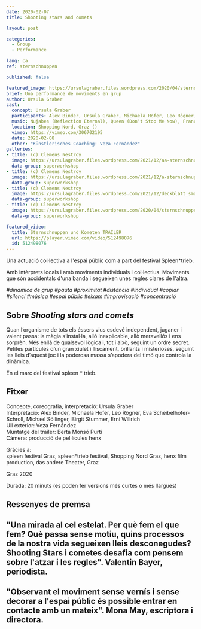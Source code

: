 ```yaml
---
date: 2020-02-07
title: Shooting stars and comets

layout: post

categories:
  - Group
  - Performance

lang: ca
ref: sternschnuppen

published: false

featured_image: https://ursulagraber.files.wordpress.com/2020/04/sternschnuppen_clemens_nestroy_42.jpg?w=500&fit=crop
brief: Una performance de moviments en grup
author: Ursula Graber
cast:
  concept: Ursula Graber
  participants: Alex Binder, Ursula Graber, Michaela Hofer, Leo Rögner, Eva Scheibelhofer-Schroll, Michael Söllinger, Birgit Stummer, Erni Willrich
  music: Nujabes (Reflection Eternal), Queen (Don‘t Stop Me Now), France Gall (Au Claire De La Lune), Camille (1, 2, 3)
  location: Shopping Nord, Graz ()
  vimeo: https://vimeo.com/306702195
  date: 2020-02-08
  other: "Künstlerisches Coaching: Veza Fernández"
galleries:
- title: (c) Clemens Nestroy
  image: https://ursulagraber.files.wordpress.com/2021/12/aa-sternschnuppen_clemens_nestroy_25_small.jpg?w=2500&fit=crop
  data-group: superworkshop
- title: (c) Clemens Nestroy
  image: https://ursulagraber.files.wordpress.com/2021/12/a-sternschnuppen_clemens_nestroy_35_small.jpg?w=2500&fit=crop
  data-group: superworkshop
- title: (c) Clemens Nestroy
  image: https://ursulagraber.files.wordpress.com/2021/12/deckblatt_small.jpg?w=2500&fit=crop
  data-group: superworkshop
- title: (c) Clemens Nestroy
  image: https://ursulagraber.files.wordpress.com/2020/04/sternschnuppen_clemens_nestroy_42.jpg
  data-group: superworkshop

featured_video:
  title: Sternschnuppen und Kometen TRAILER
  url: https://player.vimeo.com/video/512498076
  id: 512498076
---
```

Una actuació col·lectiva a l'espai públic com a part del festival Spleen*trieb.

Amb intèrprets locals i amb moviments individuals i col·lectius. Moviments que són accidentals d'una banda i segueixen unes regles clares de l'altra.

*#dinàmica de grup #pauta #proximitat #distància #individual #copiar #silenci #música #espai públic #eixam #improvisació #concentració*

<!--plop-->

## Sobre *Shooting stars and comets*

Quan l’organisme de tots els éssers vius esdevé independent, juganer i valent passa: la màgia s’instal·la, allò inexplicable, allò meravellós i ens sorprèn. Més enllà de qualsevol lògica i, tot i això, seguint un ordre secret. Petites partícules d’un gran xiulet i lliscament, brillants i misterioses, seguint les lleis d’aquest joc i la poderosa massa s’apodera del timó que controla la dinàmica.


En el marc del festival spleen * trieb.

<!--plop-->

## Fitxer

Concepte, coreografia, interpretació: Ursula Graber<br>
Interpretació: Alex Binder, Michaela Hofer, Leo Rögner, Eva Scheibelhofer-Schroll, Michael Söllinger, Birgit Stummer, Erni Willrich <br>
Ull exterior: Veza Fernández<br>
Muntatge del tràiler: Berta Monsó Purtí<br>
Càmera: producció de pel·lícules henx

Gràcies a:<br>
spleen festival Graz, spleen*trieb festival, Shopping Nord Graz, henx film production, das andere Theater, Graz<br>

Graz 2020

Durada: 20 minuts (es poden fer versions més curtes o més llargues)



## Ressenyes de premsa

## "Una mirada al cel estelat. Per què fem el que fem? Què passa sense motiu, quins processos de la nostra vida segueixen lleis desconegudes? Shooting Stars i cometes desafia com pensem sobre l'atzar i les regles". Valentin Bayer, periodista.



## "Observant el moviment sense vernís i sense decorar a l'espai públic és possible entrar en contacte amb un mateix". Mona May, escriptora i directora.




<!--[![Totem](https://i.vimeocdn.com/video/746500438_640.jpg)](https://player.vimeo.com/video/306702195)-->
